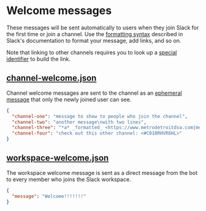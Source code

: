 # Welcome messages
These messages will be sent automatically to users when they join Slack for the first time or join a channel. Use the [formatting syntax](https://api.slack.com/reference/surfaces/formatting) described in Slack's documentation to format your message, add links, and so on.

Note that linking to other channels requires you to look up a [special identifier](https://api.slack.com/reference/surfaces/formatting#linking-channels) to build the link.

## [channel-welcome.json](channel-welcome.json)
Channel welcome messages are sent to the channel as an [ephemeral message](https://api.slack.com/messaging/managing#ephemeral) that only the newly joined user can see.

```json
{
  "channel-one": "message to show to people who join the channel",
  "channel-two": "another message\nwith two lines",
  "channel-three": "*a* _formatted_ <https://www.metrodetroitdsa.com|message>",
  "channel-four": "check out this other channel: <#C010RHVR6HL>"
}
```

## [workspace-welcome.json](workspace-welcome.json)
The workspace welcome message is sent as a direct message from the bot to every member who joins the Slack workspace.

```json
{
  "message": "Welcome!!!!!!!"
}
```
